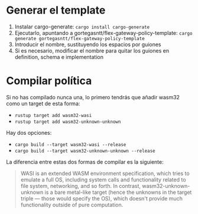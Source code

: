 # Generar el template
1. Instalar cargo-generate: `cargo install cargo-generate`
2. Ejecutarlo, apuntando a gortegasntt/flex-gateway-policy-template: `cargo generate gortegasntt/flex-gateway-policy-template`
3. Introducir el nombre, sustituyendo los espacios por guiones
4. Si es necesario, modificar el nombre para quitar los guiones en definition, schema e implementation

# Compilar política

Si no has compilado nunca una, lo primero tendrás que añadir wasm32 como un target de esta forma:
- `rustup target add wasm32-wasi`
- `rustup target add wasm32-unknown-unknown`

Hay dos opciones:
- `cargo build --target wasm32-wasi --release`
- `cargo build --target wasm32-unknown-unknown --release`

La diferencia entre estas dos formas de compilar es la siguiente:
>WASI is an extended WASM environment specification, which tries to emulate a full OS, including system calls and functionality related to file system, networking, and so forth. In contrast, wasm32-unknown-unknown is a bare metal-like target (hence the unknowns in the target triple — those would specify the OS), which doesn't provide much functionality outside of pure computation.
